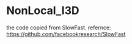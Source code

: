 # NonLocal_I3D
the code copied from SlowFast.
refernce: <https://github.com/facebookresearch/SlowFast>